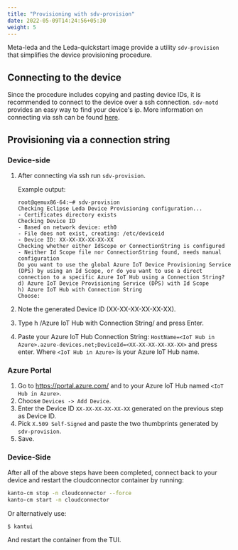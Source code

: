 ```yaml
---
title: "Provisioning with sdv-provision"
date: 2022-05-09T14:24:56+05:30
weight: 5
---
```


Meta-leda and the Leda-quickstart image provide a utility `sdv-provision` that simplifies the device provisioning procedure.

## Connecting to the device

Since the procedure includes copying and pasting device IDs, it is recommended to connect to the device over a ssh connection. `sdv-motd` provides an
easy way to find your device's ip. More information on connecting via ssh can be found [here](../manual-provisioning#create-a-device-in-azure-iot-hub).

## Provisioning via a connection string

### Device-side

1. After connecting via ssh run `sdv-provision`.

    Example output:

    ```shell
    root@qemux86-64:~# sdv-provision
    Checking Eclipse Leda Device Provisioning configuration...
    - Certificates directory exists
    Checking Device ID
    - Based on network device: eth0
    - File does not exist, creating: /etc/deviceid
    - Device ID: XX-XX-XX-XX-XX-XX
    Checking whether either IdScope or ConnectionString is configured
    - Neither Id Scope file nor ConnectionString found, needs manual configuration
    Do you want to use the global Azure IoT Device Provisioning Service (DPS) by using an Id Scope, or do you want to use a direct connection to a specific Azure IoT Hub using a Connection String?
    d) Azure IoT Device Provisioning Service (DPS) with Id Scope
    h) Azure IoT Hub with Connection String
    Choose:
    ```

2. Note the generated Device ID (XX-XX-XX-XX-XX-XX).

3. Type h /Azure IoT Hub with Connection String/ and press Enter.

4. Paste your Azure IoT Hub Connection String: `HostName=<IoT Hub in Azure>.azure-devices.net;DeviceId=<XX-XX-XX-XX-XX-XX>` and press enter. Where `<IoT Hub in Azure>` is your Azure IoT Hub name.

### Azure Portal

1. Go to <https://portal.azure.com/> and to your Azure IoT Hub named `<IoT Hub in Azure>`.
2. Choose `Devices -> Add Device`.
3. Enter the Device ID `XX-XX-XX-XX-XX-XX` generated on the previous step as Device ID.
4. Pick `X.509 Self-Signed` and paste the two thumbprints generated by `sdv-provision`.
5. Save.

### Device-Side

After all of the above steps have been completed, connect back to your device and restart the cloudconnector container by running:

```bash
kanto-cm stop -n cloudconnector --force
kanto-cm start -n cloudconnector
```

Or alternatively use:

```shell
$ kantui
```

And restart the container from the TUI.